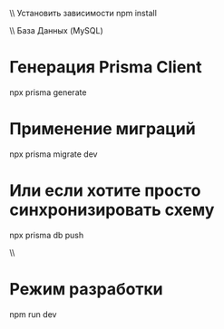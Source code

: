 \\\ Установить зависимости
npm install

\\\ База Данных (MySQL)

# Генерация Prisma Client
npx prisma generate

# Применение миграций
npx prisma migrate dev

# Или если хотите просто синхронизировать схему
npx prisma db push

\\\

# Режим разработки
npm run dev
